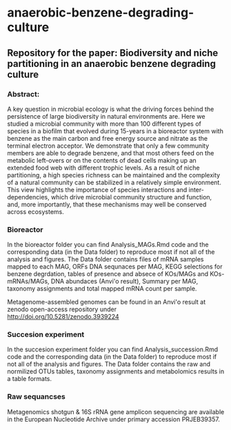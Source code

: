 # anaerobic-benzene-degrading-culture
## Repository for the paper: Biodiversity and niche partitioning in an anaerobic benzene degrading culture
### Abstract:
A key question in microbial ecology is what the driving forces behind the persistence of large biodiversity in natural environments are. Here we studied a microbial community with more than 100 different types of species in a biofilm that evolved during 15-years in a bioreactor system with benzene as the main carbon and free energy source and nitrate as the terminal electron acceptor. We demonstrate that only a few community members are able to degrade benzene, and that most others feed on the metabolic left-overs or on the contents of dead cells making up an extended food web with different trophic levels. As a result of niche partitioning, a high species richness can be maintained and the complexity of a natural community can be stabilized in a relatively simple environment. This view highlights the importance of species interactions and inter-dependencies, which drive microbial community structure and function, and, more importantly, that these mechanisms may well be conserved across ecosystems.

### Bioreactor
In the bioreactor folder you can find Analysis_MAGs.Rmd code and the corresponding data (in the Data folder) to reproduce most if not all of the analysis and figures. 
The Data folder contains files of mRNA samples mapped to each MAG, ORFs DNA sequnaces per MAG, KEGG selections for benzene degrdation, tables of presence and absece of KOs/MAGs and KOs-mRNAs/MAGs, DNA abundaces (Anvi'o result), Summary per MAG, taxonomy assignments and total mapped mRNA count per sample.

Metagenome-assembled genomes can be found in an Anvi'o result at zenodo open-access repository under http://doi.org/10.5281/zenodo.3939224

### Succesion experiment
In the succesion experiment folder you can find Analysis_succession.Rmd code and the corresponding data (in the Data folder) to reproduce most if not all of the analysis and figures. 
The Data folder contains the raw and normilized OTUs tables, taxonomy assignments and metabolomics results in a table formats.

### Raw sequancses
Metagenomics shotgun \& 16S rRNA gene amplicon sequencing are available in the European Nucleotide Archive under primary accession PRJEB39357.

